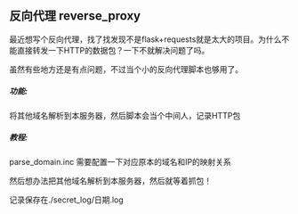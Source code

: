## 反向代理 reverse_proxy
最近想写个反向代理，找了找发现不是flask+requests就是太大的项目。为什么不能直接转发一下HTTP的数据包？一下不就解决问题了吗。

虽然有些地方还是有点问题，不过当个小的反向代理脚本也够用了。

##### 功能:

将其他域名解析到本服务器，然后脚本会当个中间人，记录HTTP包

##### 教程:

parse_domain.inc 需要配置一下对应原本的域名和IP的映射关系

然后想办法把其他域名解析到本服务器，然后就等着抓包！

记录保存在./secret_log/日期.log



